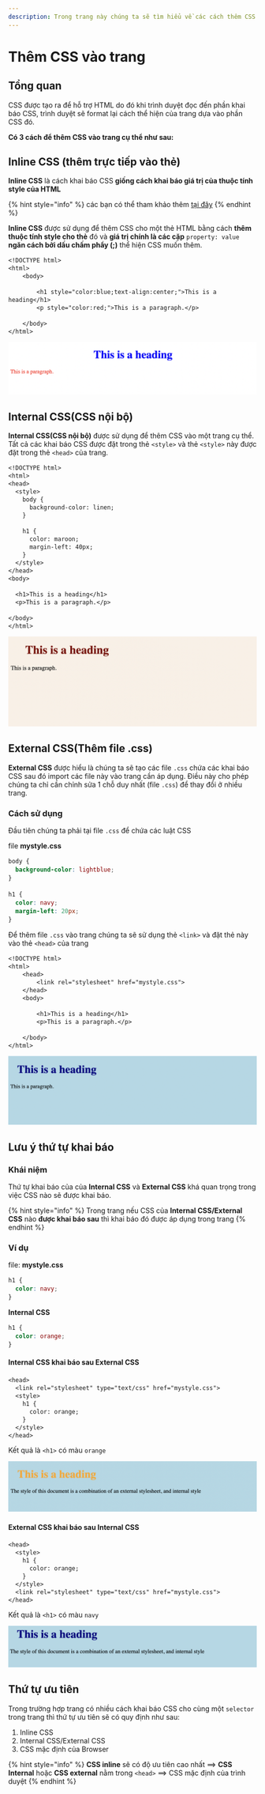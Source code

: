 ```yaml
---
description: Trong trang này chúng ta sẽ tìm hiểu về các cách thêm CSS vào trang.
---
```


# Thêm CSS vào trang

## Tổng quan

CSS được tạo ra để hỗ trợ HTML do đó khi trình duyệt đọc đến phần khai báo CSS, trình duyệt sẽ format lại cách thể hiện của trang dựa vào phần CSS đó.&#x20;

**Có 3 cách để thêm CSS vào trang cụ thể như sau:**

## Inline CSS (thêm trực tiếp vào thẻ)

**Inline CSS** là cách khai báo CSS **giống cách khai báo giá trị của thuộc tính style của HTML**

{% hint style="info" %}
các bạn có thể tham khảo thêm [tại đây](broken-reference)
{% endhint %}

**Inline CSS** được sử dụng để thêm CSS cho một thẻ HTML  bằng cách **thêm thuộc tính style cho thẻ** đó và **giá trị chính là các cặp** `property: value` **ngăn cách bởi dấu chấm phẩy (;)** thể hiện CSS muốn thêm.

```markup
<!DOCTYPE html>
<html>
    <body>
    
        <h1 style="color:blue;text-align:center;">This is a heading</h1>
        <p style="color:red;">This is a paragraph.</p>
    
    </body>
</html>
```

![](<../.gitbook/assets/image (32) (1).png>)

## Internal CSS(CSS nội bộ)

**Internal CSS(CSS nội bộ)** được sử dụng để thêm CSS vào một trang cụ thể. Tất cả các khai báo CSS được đặt trong thẻ `<style>` và thẻ `<style>` này được đặt trong thẻ `<head>` của trang.

```markup
<!DOCTYPE html>
<html>
<head>
  <style>
    body {
      background-color: linen;
    }
    
    h1 {
      color: maroon;
      margin-left: 40px;
    }
  </style>
</head>
<body>

  <h1>This is a heading</h1>
  <p>This is a paragraph.</p>
  
</body>
</html>
```

![](<../.gitbook/assets/image (20) (1) (1) (1).png>)

## External CSS(Thêm file .css)

**External CSS** được hiểu là chúng ta sẽ tạo các file `.css` chứa các khai báo CSS sau đó import các file này vào trang cần áp dụng. Điều này cho phép chúng ta chỉ cần chỉnh sửa 1 chỗ duy nhất (file `.css`) để thay đổi ở nhiều trang.

### Cách sử dụng

Đầu tiên chúng ta phải tại file `.css` để chứa các luật CSS

file **mystyle.css**

```css
body {
  background-color: lightblue;
}

h1 {
  color: navy;
  margin-left: 20px;
}
```

Để thêm file `.css` vào trang chúng ta sẽ sử dụng thẻ `<link>` và đặt thẻ này vào thẻ `<head>` của trang

```markup
<!DOCTYPE html>
<html>
    <head>
        <link rel="stylesheet" href="mystyle.css">
    </head>
    <body>
    
        <h1>This is a heading</h1>
        <p>This is a paragraph.</p>
        
    </body>
</html>
```

![](<../.gitbook/assets/image (20) (1) (1) (2).png>)

## Lưu ý thứ tự khai báo

### Khái niệm

Thứ tự khai báo của của **Internal CSS** và **External CSS** khá quan trọng trong việc CSS nào sẽ được khai báo.

{% hint style="info" %}
Trong trang nếu CSS của **Internal CSS/External CSS** nào **được khai báo sau** thì khai báo đó được áp dụng trong trang
{% endhint %}

### Ví dụ

file: **mystyle.css**

```css
h1 {
  color: navy;
}
```

**Internal CSS**

```css
h1 {
  color: orange;   
}
```

#### Internal CSS khai báo sau External CSS

```markup
<head>
  <link rel="stylesheet" type="text/css" href="mystyle.css">
  <style>
    h1 {
      color: orange;
    }
  </style>
</head>
```

Kết quả là `<h1>` có màu `orange`

![](<../.gitbook/assets/image (3) (2) (1).png>)

#### External CSS khai báo sau Internal CSS

```markup
<head>
  <style>
    h1 {
      color: orange;
    }
  </style>
  <link rel="stylesheet" type="text/css" href="mystyle.css">
</head>
```



Kết quả là `<h1>` có màu `navy`

![](<../.gitbook/assets/image (34) (2) (2).png>)

## Thứ tự ưu tiên

Trong trường hợp trang có nhiều cách khai báo CSS cho cùng một `selector` trong trang thì thứ tự ưu tiên sẽ có quy định như sau:

1. Inline CSS
2. Internal CSS/External CSS
3. CSS mặc định của Browser

{% hint style="info" %}
**CSS inline** sẽ có độ ưu tiên cao nhất ==> **CSS Internal** hoặc **CSS external** nằm trong `<head>` ==> CSS mặc định của trình duyệt
{% endhint %}

